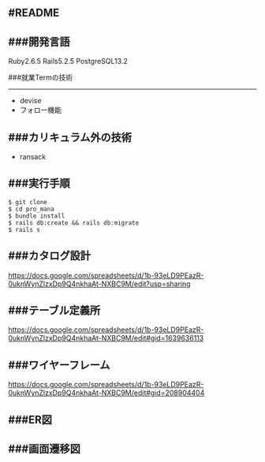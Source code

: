 #README
---

###開発言語
---

Ruby2.6.5
Rails5.2.5
PostgreSQL13.2


###就業Termの技術

---
* devise
* フォロー機能

###カリキュラム外の技術
---
* ransack

###実行手順
---

```
$ git clone
$ cd pro_mana
$ bundle install
$ rails db:create && rails db:migrate
$ rails s
```
###カタログ設計
---
https://docs.google.com/spreadsheets/d/1b-93eLD9PEazR-0uknWynZlzxDp9Q4nkhaAt-NXBC9M/edit?usp=sharing

###テーブル定義所
---
https://docs.google.com/spreadsheets/d/1b-93eLD9PEazR-0uknWynZlzxDp9Q4nkhaAt-NXBC9M/edit#gid=1639636113

###ワイヤーフレーム
---
https://docs.google.com/spreadsheets/d/1b-93eLD9PEazR-0uknWynZlzxDp9Q4nkhaAt-NXBC9M/edit#gid=208904404

###ER図
---


###画面遷移図
---
